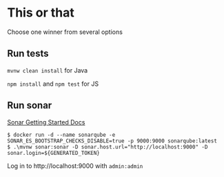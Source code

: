 # This or that

Choose one winner from several options

## Run tests

`mvnw clean install` for Java

`npm install` and `npm test` for JS

## Run sonar

[Sonar Getting Started Docs](https://docs.sonarqube.org/latest/setup/get-started-2-minutes/)

```shell
$ docker run -d --name sonarqube -e SONAR_ES_BOOTSTRAP_CHECKS_DISABLE=true -p 9000:9000 sonarqube:latest
$ .\mvnw sonar:sonar -D sonar.host.url="http://localhost:9000" -D sonar.login=${GENERATED_TOKEN}
```

Log in to http://localhost:9000 with `admin:admin`
